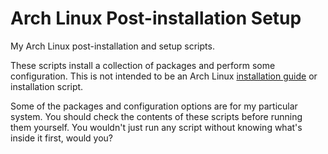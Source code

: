 # Arch Linux Post-installation Setup
My Arch Linux post-installation and setup scripts.

These scripts install a collection of packages and perform some configuration. This is not intended to be an Arch Linux [installation guide](https://wiki.archlinux.org/index.php/Installation_guide) or installation script.

Some of the packages and configuration options are for my particular system. You should check the contents of these scripts before running them yourself. You wouldn't just run any script without knowing what's inside it first, would you?

